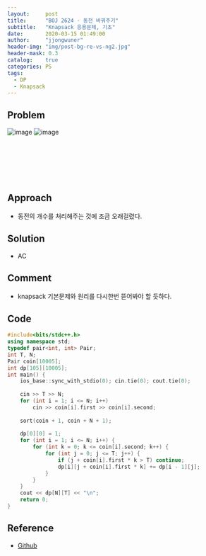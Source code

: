 ```yaml
---
layout:     post
title:      "BOJ 2624 - 동전 바꿔주기"
subtitle:   "Knapsack 응용문제, 기초"
date:       2020-03-15 01:49:00
author:     "jjongwuner"
header-img: "img/post-bg-re-vs-ng2.jpg"
header-mask: 0.3
catalog:    true
categories: PS
tags:
  - DP
  - Knapsack
---
```


## Problem
![image](https://user-images.githubusercontent.com/16419202/76695560-6443a780-66c4-11ea-9e97-8f57640b9336.png)
![image](https://user-images.githubusercontent.com/16419202/76695566-702f6980-66c4-11ea-9a7b-b62091e1245d.png)



<br><br><br><br><br>
## Approach
- 동전의 개수를 처리해주는 것에 조금 오래걸렸다.

## Solution
- AC

## Comment
- knapsack 기본문제와 원리를 다시한번 뜯어봐야 할 듯하다.

## Code
```cpp
#include<bits/stdc++.h>
using namespace std;
typedef pair<int, int> Pair;
int T, N;
Pair coin[10005];
int dp[105][10005];
int main() {
	ios_base::sync_with_stdio(0); cin.tie(0); cout.tie(0);
	
	cin >> T >> N;
	for (int i = 1; i <= N; i++) 
		cin >> coin[i].first >> coin[i].second;
	
	sort(coin + 1, coin + N + 1);
	
	dp[0][0] = 1;
	for (int i = 1; i <= N; i++) {
		for (int k = 0; k <= coin[i].second; k++) {
			for (int j = 0; j <= T; j++) {
				if (j + coin[i].first * k > T) continue;
				dp[i][j + coin[i].first * k] += dp[i - 1][j];
			}
		}
	}
	cout << dp[N][T] << "\n";
	return 0;
}
```

## Reference
- [Github](https://github.com/jongwuner/ps-study/blob/master/exercise/BOJ/2624.cpp)